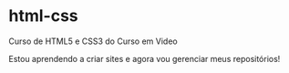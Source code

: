 # html-css
 Curso de HTML5 e CSS3 do Curso em Video

 Estou aprendendo  a criar sites e agora vou gerenciar meus repositórios!
